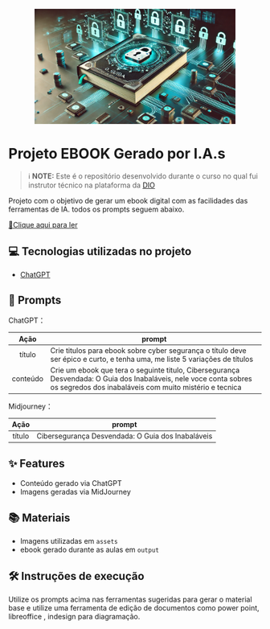 <p align="center">
<img 
    src="./assets/livro.webp"
    width="400"  
/>
</p>

# Projeto EBOOK Gerado por I.A.s


 > ℹ️ **NOTE:** Este é o repositório desenvolvido durante o curso no qual fui instrutor técnico na plataforma da [DIO](https://dio.me)

Projeto com o objetivo de gerar um ebook digital com as facilidades das ferramentas de IA. todos os prompts
seguem abaixo.

<a href="https://github.com/felipeAguiarCode/prompts-recipe-to-create-a-ebook/blob/main/output/ebook%20-%20css%20jedi%20output.pdf" title="View PDF now"> 📕Clique aqui para ler</a>

## 💻 Tecnologias utilizadas no projeto

- [ChatGPT](https://chat.openai.com/) 


## 🧠 Prompts


ChatGPT：

|   Ação   | prompt                                                                                                                                                                                                                                                                         |
| :------: | ------------------------------------------------------------------------------------------------------------------------------------------------------------------------------------------------------------------------------------------------------------------------------ |
|  título  | Crie titulos para ebook sobre cyber segurança o título deve ser épico e curto, e tenha uma, me liste 5 variações de títulos                                                        |
| conteúdo | Crie um ebook que tera o seguinte titulo, Cibersegurança Desvendada: O Guia dos Inabaláveis, nele voce conta sobres os segredos dos inabaláveis com muito mistério e tecnica |


Midjourney：

|  Ação  | prompt                                                                                 |
| :----: | -------------------------------------------------------------------------------------- |
| título | Cibersegurança Desvendada: O Guia dos Inabaláveis |

## ✨ Features

- Conteúdo gerado via ChatGPT
- Imagens geradas via MidJourney

## 📚 Materiais

- Imagens utilizadas em `assets`
- ebook gerado durante as aulas em `output`

## 🛠️ Instruções de execução

Utilize os prompts acima nas ferramentas sugeridas para gerar o material base e utilize uma ferramenta de edição de documentos como power point, libreoffice , indesign para diagramação.

